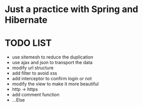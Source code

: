 # Just a practice with Spring and Hibernate

# TODO LIST

* use sitemesh to reduce the duplication
* use ajax and json to transport the data
* modify url structure
* add filter to avoid xss
* add interceptor to confirm login or not
* modify the view to make it more beautiful
* http -> https
* add comment function
* ...Else
